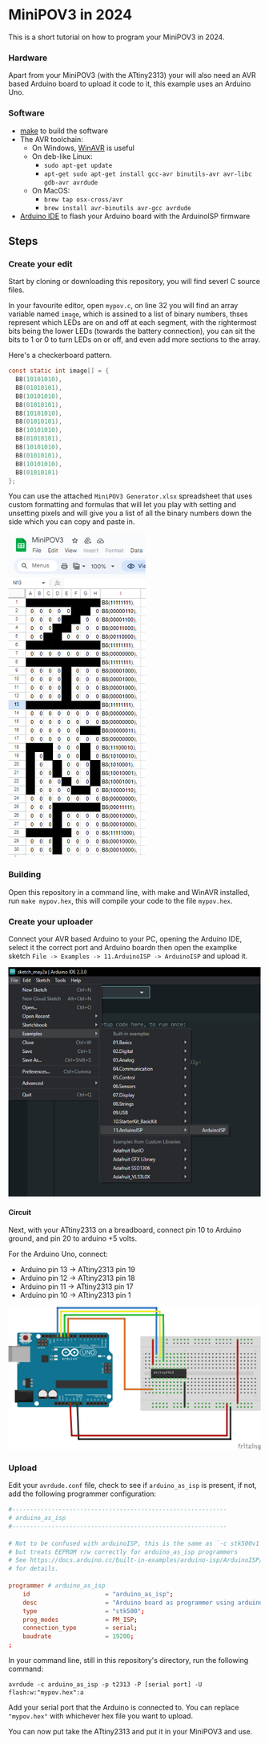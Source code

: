 # MiniPOV3 in 2024

This is a short tutorial on how to program your MiniPOV3 in 2024. 

### Hardware 

Apart from your MiniPOV3 (with the ATtiny2313) your will also need an AVR based Arduino board to upload it code to it, this example uses an Arduino Uno. 

### Software 
- [make](https://gnuwin32.sourceforge.net/packages/make.htm) to build the software 
- The AVR toolchain:
  - On Windows, [WinAVR](https://winavr.sourceforge.net/) is useful 
  - On deb-like Linux:
    - `sudo apt-get update`
    - `apt-get sudo apt-get install gcc-avr binutils-avr avr-libc gdb-avr avrdude`
  - On MacOS:
    - `brew tap osx-cross/avr`
    - `brew install avr-binutils avr-gcc avrdude`
- [Arduino IDE](https://www.arduino.cc/en/software) to flash your Arduino board with the ArduinoISP firmware 


## Steps 

### Create your edit

Start by cloning or downloading this repository, you will find severl C source files. 

In your favourite editor, open `mypov.c`, on line 32 you will find an array variable named `image`, which is assined to a list of binary numbers, thses represent which LEDs are on and off at each segment, with the rightermost bits being the lower LEDs (towards the battery connection), you can sit the bits to 1 or 0 to turn LEDs on or off, and even add more sections to the array. 

Here's a checkerboard pattern. 

```c
const static int image[] = {
  B8(10101010),
  B8(01010101),
  B8(10101010),
  B8(01010101),
  B8(10101010),
  B8(01010101),
  B8(10101010),
  B8(01010101),
  B8(10101010),
  B8(01010101),
  B8(10101010),
  B8(01010101)
};
```

You can use the attached `MiniPOV3 Generator.xlsx` spreadsheet that uses custom formatting and formulas that will let you play with setting and unsetting pixels and will give you a list of all the binary numbers down the side which you can copy and paste in. 

<img src="docs/googlesheet.png">

### Building 

Open this repository in a command line, with make and WinAVR installed, run `make mypov.hex`, this will compile your code to the file `mypov.hex`.


### Create your uploader 

Connect your AVR based Arduino to your PC, opening the Arduino IDE, select it the correct port and Arduino boardn then open the examplke sketch `File -> Examples -> 11.ArduinoISP -> ArduinoISP` and upload it. 

<img src="docs/ide.png">

#### Circuit 

Next, with your ATtiny2313 on a breadboard, connect pin 10 to Arduino ground, and pin 20 to arduino +5 volts. 

For the Arduino Uno, connect: 

- Arduino pin 13 -> ATtiny2313 pin 19
- Arduino pin 12 -> ATtiny2313 pin 18
- Arduino pin 11 -> ATtiny2313 pin 17
- Arduino pin 10 -> ATtiny2313 pin 1

<img src="docs/circuit.png">

### Upload

Edit your `avrdude.conf` file, check to see if `arduino_as_isp` is present, if not, add the following programmer configuration:

```conf
#------------------------------------------------------------
# arduino_as_isp
#------------------------------------------------------------

# Not to be confused with arduinoISP, this is the same as `-c stk500v1`
# but treats EEPROM r/w correctly for arduino_as_isp programmers
# See https://docs.arduino.cc/built-in-examples/arduino-isp/ArduinoISP/
# for details.

programmer # arduino_as_isp
    id                     = "arduino_as_isp";
    desc                   = "Arduino board as programmer using arduino as ISP firmware";
    type                   = "stk500";
    prog_modes             = PM_ISP;
    connection_type        = serial;
    baudrate               = 19200;
;
```

In your command line, still in this repository's directory, run the following command:

```
avrdude -c arduino_as_isp -p t2313 -P [serial port] -U flash:w:"mypov.hex":a
```

Add your serial port that the Arduino is connected to. You can replace `"mypov.hex"` with whichever hex file you want to upload. 

You can now put take the ATtiny2313 and put it in your MiniPOV3 and use. 
